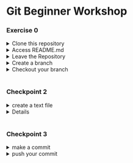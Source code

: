 # Git Beginner Workshop


### Exercise 0

<details>
  <summary>Clone this repository</summary>
  
  ```git
    git clone <url>
  ```
  <img src="findURL.jpeg" alt="image of GitHub Interface" width=250><br>
</details>
<details>
  <summary>Access README.md </summary>
  <p>
  <ol>
    <li> Change directory into the repository you just finished cloning into
      
  ```unix
    cd GitBeginnerWorkshop
  ```
   </li>
      <li> Look at the list of files and folders in your current directory / path
      <ul>
        <li> Mac:
  
  ```unix
    ls
  ```
  </li>
        <li> Windows: 
  
  ```unix
    dir
  ```
</li>
    </ul>
  </li>
   <li> Access the ReadMe file by either
      <ul>
        <li> Mac:
  
  ```unix
    open ReadMe.md
  ```
  </li>
        <li> Windows: 
  
  ```unix
    start ReadMe.md
  ```
</li>
    </ul>
  </li>
   <li> Finally, leave the repository once you confirm access to the file 
  
  ```unix
    cd ../
  ```
  </li>
  </ol>

  </p>
</details>
<details>
  <summary>Leave the Repository</summary>
  
  ```unix
    cd ../
  ```
</details>

<details>
  <summary>Create a branch</summary>
  
  ```git
    git commit -m "This is your commit message"
  ```
</details>
<details>
  <summary>Checkout your branch</summary>
  
  ```git
    git commit -m "This is your commit message"
  ```
</details>

<br>

### Checkpoint 2
<details>  <summary>create a text file</summary>
 
  ```git
    git commit -m "This is your commit message"
  ```
</details>

<details>add your file to your branch</summary>
  
  ```git
    git commit -m "This is your commit message"
  ```
</details>

<br>

### Checkpoint 3

<details>
  <summary>make a commit</summary>
  
  ```git
    git commit -m "This is your commit message"
  ```
</details>
<details>
  <summary>push your commit</summary>
  
  ```git
    git commit -m "This is your commit message"
  ```
</details>
